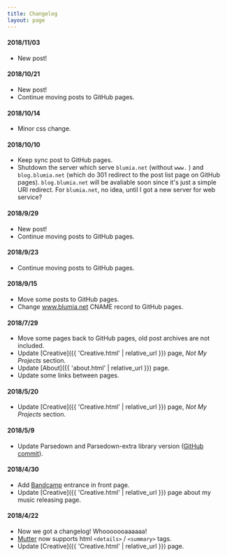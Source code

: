 ```yaml
---
title: Changelog
layout: page
---
```


#### 2018/11/03

 - New post!

#### 2018/10/21

 - New post!
 - Continue moving posts to GitHub pages.

#### 2018/10/14

 - Minor css change.

#### 2018/10/10

 - Keep sync post to GitHub pages.
 - Shutdown the server which serve `blumia.net` (without `www.` ) and `blog.blumia.net` (which do 301 redirect to the post list page on GitHub pages). `blog.blumia.net` will be avaliable soon since it's just a simple URI redirect. For `blumia.net`, no idea, until I got a new server for web service?

#### 2018/9/29

 - New post!
 - Continue moving posts to GitHub pages.

#### 2018/9/23

 - Continue moving posts to GitHub pages.

#### 2018/9/15

 - Move some posts to GitHub pages.
 - Change www.blumia.net CNAME record to GitHub pages.

#### 2018/7/29

 - Move some pages back to GitHub pages, old post archives are not included.
 - Update [Creative]({{ 'Creative.html' | relative_url }}) page, *Not My Projects* section.
 - Update [About]({{ 'about.html' | relative_url }}) page.
 - Update some links between pages.

#### 2018/5/20

 - Update [Creative]({{ 'Creative.html' | relative_url }}) page, *Not My Projects* section.

#### 2018/5/9

 - Update Parsedown and Parsedown-extra library version ([GitHub commit](https://github.com/BLumia/Mutter/commit/7be8ef3c74a0419fd9577bc36a92797a3c1f5f00)).

#### 2018/4/30

 - Add [Bandcamp](https://blumia.bandcamp.com/) entrance in front page.
 - Update [Creative]({{ 'Creative.html' | relative_url }}) page about my music releasing page.

#### 2018/4/22

 - Now we got a changelog! Whooooooaaaaaa!
 - [Mutter](https://github.com/BLumia/Mutter) now supports html `<details>` / `<summary>` tags.
 - Update [Creative]({{ 'Creative.html' | relative_url }}) page.
